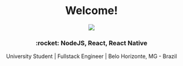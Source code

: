 <h1 align=center>Welcome!</h1>
<p align="center">
  <img src="https://dewey.tailorbrands.com/production/brand_version_mockup_image/340/3298547340_733973a3-8c4d-444b-a743-23db208515d3.png?cb=1594401780">
</p>
<div align="center">
<h3>:rocket: NodeJS, React, React Native</h3>
</div>
<p align="center">University Student | Fullstack Engineer | Belo Horizonte, MG - Brazil</p>
